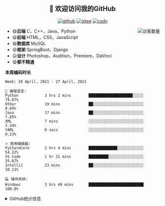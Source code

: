 <h2 align="center">👋 欢迎访问我的GitHub</h2>
<p align="center">
  <a href="https://github.com/eternidad33"><img src="https://img.shields.io/badge/GitHub-ff79c6" alt="github"></a>
  <a href="https://gitee.com/eternidad33"><img src="https://img.shields.io/badge/Gitee-fe7300" alt="gitee"></a>
  <a href="https://blog.csdn.net/qq_42907802"><img src="https://img.shields.io/badge/CSDN-cf000e" alt="csdn"></a>
</p>

<img align='right' src="https://profile-counter.glitch.me/eternidad33/count.svg" alt="访客数量"/>

- 😄**后端** C，C++，Java，Python
- 😃**前端** HTML，CSS，JavaScript
- 😆**数据库** MySQL
- 😝**框架** SpringBoot，Django
- 😛**设计** Photoshop，Audition，Premiere，DaVinci
- 😧**都不精通**

**本周编码时长**

<!--START_SECTION:waka-->
```text
Week: 20 April, 2021 - 27 April, 2021

💬 编程语言: 
Python            3 hrs 2 mins        ████████████████████░░░░░   79.87% 
Other             19 mins             ██░░░░░░░░░░░░░░░░░░░░░░░   8.69% 
Java              17 mins             ██░░░░░░░░░░░░░░░░░░░░░░░   7.85% 
XML               7 mins              ░░░░░░░░░░░░░░░░░░░░░░░░░   3.34% 
YAML              0 secs              ░░░░░░░░░░░░░░░░░░░░░░░░░   0.23%

🔥 常用编辑器: 
PyCharmCore       2 hrs 4 mins        █████████████░░░░░░░░░░░░   54.22% 
VS Code           1 hr 21 mins        █████████░░░░░░░░░░░░░░░░   35.67% 
IntelliJ          23 mins             ██░░░░░░░░░░░░░░░░░░░░░░░   10.11%

💻 操作系统: 
Windows           3 hrs 49 mins       █████████████████████████   100.0%

```


<!--END_SECTION:waka-->




<details>
<summary>GitHub统计信息</summary>

<br/>

> 动态太少，不好意思展示
> 
> 下面的GitHub统计信息是来自于[github-readme-stats](https://github.com/anuraghazra/github-readme-stats)项目，里边有[中文文档](https://github.com/anuraghazra/github-readme-stats/blob/master/readme_cn.md)

<a href="https://github.com/eternidad33/eternidad33">
  <img align="center" src="https://github-readme-stats.anuraghazra1.vercel.app/api?username=eternidad33&show_icons=true" />
</a>
<br/>

---

*近期更新的仓库*

<a href="https://github.com/eternidad33/eternidad33">
  <img align="center" src="https://github-readme-stats.anuraghazra1.vercel.app/api/pin/?username=eternidad33&repo=eternidad33" />
</a>    
<a href="https://gitee.com/eternidad33/leetcode">
  <img align="center" src="https://github-readme-stats.anuraghazra1.vercel.app/api/pin/?username=eternidad33&repo=leetcode" />
</a>

<br/>

<br/>

[![eternidad33's contribution graph as a Game of Life](https://github4life.herokuapp.com/eternidad33.gif)](https://github4life.herokuapp.com/eternidad33)

</details>


